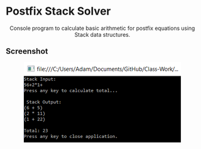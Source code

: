 # Postfix Stack Solver
<p align="center">
Console program to calculate basic arithmetic for postfix equations using Stack data structures.
</p>

<h3><b><big>Screenshot</big></b></h3>

<p align="center">
<a href=""><img src="https://github.com/xadamxk/Class-Work/blob/master/MyStackListConsoleApplication/MyStackListScreenshot.png" title="PostStack Screenshot" /></a>
</p>
